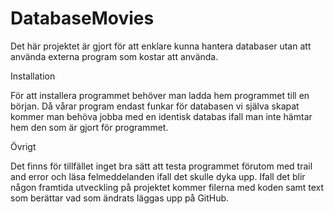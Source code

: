 # DatabaseMovies


Det här projektet är gjort för att enklare kunna hantera databaser utan att använda externa program som kostar att använda.

Installation

För att installera programmet behöver man ladda hem programmet till en början. Då vårar program endast funkar för databasen vi själva skapat kommer man behöva jobba med en identisk databas ifall man inte hämtar hem den som är gjort för programmet.

Övrigt

Det finns för tillfället inget bra sätt att testa programmet förutom med trail and error och läsa felmeddelanden ifall det skulle dyka upp. Ifall det blir någon framtida utveckling på projektet kommer filerna med koden samt text som berättar vad som ändrats läggas upp på GitHub.
